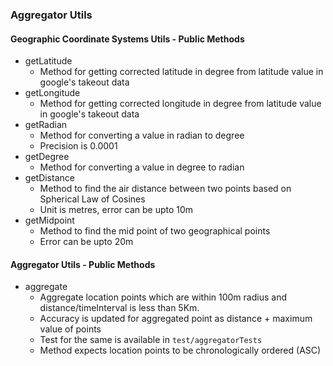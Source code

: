 ### Aggregator Utils

#### Geographic Coordinate Systems Utils - Public Methods
- getLatitude
  - Method for getting corrected latitude in degree from latitude value in google's takeout data
- getLongitude
  - Method for getting corrected longitude in degree from latitude value in google's takeout data
- getRadian
  - Method for converting a value in radian to degree
  - Precision is 0.0001
- getDegree
  - Method for converting a value in degree to radian
- getDistance
  - Method to find the air distance between two points based on Spherical Law of Cosines
  - Unit is metres, error can be upto 10m
- getMidpoint
  - Method to find the mid point of two geographical points
  - Error can be upto 20m

#### Aggregator Utils - Public Methods
- aggregate
  - Aggregate location points which are within 100m radius and distance/timeInterval is less than 5Km.
  - Accuracy is updated for aggregated point as distance + maximum value of points
  - Test for the same is available in `test/aggregatorTests`
  - Method expects location points to be chronologically ordered (ASC)


